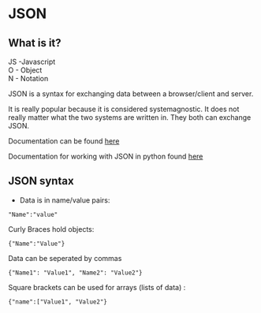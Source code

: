 # JSON 

## What is it? 

JS -Javascript <br>
O - Object <br>
N - Notation 

JSON is a syntax for exchanging data between 
 a browser/client and server.

It is really popular because it is considered systemagnostic.
It does not really matter what the two  systems are written in.
They both can exchange JSON.

Documentation can be found [here]("https://www.json.org/")

Documentation for working with JSON in python found 
[here]("https://docs.python.org/3/library/json.html")

## JSON syntax 

- Data is in name/value pairs:

```
"Name":"value"
```

Curly Braces hold objects:
```
{"Name":"Value"}
```

Data can be seperated by commas 

```
{"Name1": "Value1", "Name2": "Value2"}
```

Square brackets can be used for arrays (lists of data) : 

```
{"name":["Value1", "Value2"} 

```